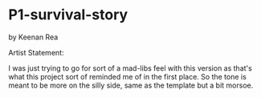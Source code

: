 # P1-survival-story

by Keenan Rea

Artist Statement:

I was just trying to go for sort of a mad-libs feel with this version as that's what this project sort of reminded me of
in the first place. So the tone is meant to be more on the silly side, same as the template but a bit morsoe.
